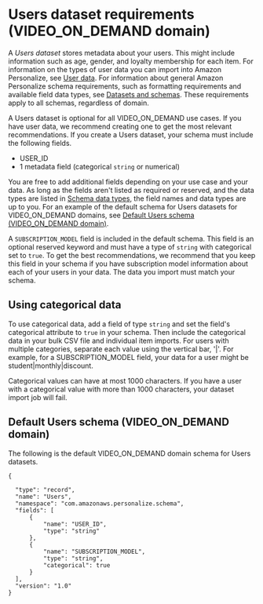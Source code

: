 # Users dataset requirements \(VIDEO\_ON\_DEMAND domain\)<a name="VIDEO-ON-DEMAND-users-dataset"></a>

 A *Users dataset* stores metadata about your users\. This might include information such as age, gender, and loyalty membership for each item\. For information on the types of user data you can import into Amazon Personalize, see [User data](users-datasets.md)\. For information about general Amazon Personalize schema requirements, such as formatting requirements and available field data types, see [Datasets and schemas](how-it-works-dataset-schema.md)\. These requirements apply to all schemas, regardless of domain\. 

 A Users dataset is optional for all VIDEO\_ON\_DEMAND use cases\. If you have user data, we recommend creating one to get the most relevant recommendations\. If you create a Users dataset, your schema must include the following fields\. 
+ USER\_ID
+ 1 metadata field \(categorical `string` or numerical\)

You are free to add additional fields depending on your use case and your data\. As long as the fields aren't listed as required or reserved, and the data types are listed in [Schema data types](how-it-works-dataset-schema.md#personalize-datatypes), the field names and data types are up to you\. For an example of the default schema for Users datasets for VIDEO\_ON\_DEMAND domains, see [Default Users schema \(VIDEO\_ON\_DEMAND domain\)](#VIDEO-ON-DEMAND-users-dataset-schema)\.

A `SUBSCRIPTION_MODEL` field is included in the default schema\. This field is an optional reserved keyword and must have a type of `string` with categorical set to `true`\. To get the best recommendations, we recommend that you keep this field in your schema if you have subscription model information about each of your users in your data\. The data you import must match your schema\. 

## Using categorical data<a name="vod-categorical-users"></a>

 To use categorical data, add a field of type `string` and set the field's categorical attribute to `true` in your schema\. Then include the categorical data in your bulk CSV file and individual item imports\. For users with multiple categories, separate each value using the vertical bar, '\|'\. For example, for a SUBSCRIPTION\_MODEL field, your data for a user might be student\|monthly\|discount\. 

Categorical values can have at most 1000 characters\. If you have a user with a categorical value with more than 1000 characters, your dataset import job will fail\. 

## Default Users schema \(VIDEO\_ON\_DEMAND domain\)<a name="VIDEO-ON-DEMAND-users-dataset-schema"></a>

 The following is the default VIDEO\_ON\_DEMAND domain schema for Users datasets\. 

```
{

  "type": "record",
  "name": "Users",
  "namespace": "com.amazonaws.personalize.schema",
  "fields": [
      {
          "name": "USER_ID",
          "type": "string"
      },
      {
          "name": "SUBSCRIPTION_MODEL",
          "type": "string",
          "categorical": true
      }
  ],
  "version": "1.0"
}
```
